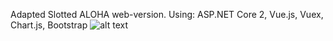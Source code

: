 Adapted Slotted ALOHA web-version.
Using: ASP.NET Core 2, Vue.js, Vuex, Chart.js, Bootstrap
![alt text](http://i104.fastpic.ru/big/2018/0608/d2/94dfd0ae23a998407ea04193f2c382d2.png)
